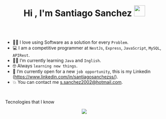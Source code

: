 <h1 align="center">Hi , I'm Santiago Sanchez <img src="https://media.giphy.com/media/hvRJCLFzcasrR4ia7z/giphy.gif" width="35"></h1>

<br><br>


- :technologist: I love using Software as a solution for every `Problem`.
- :computer: I am a competitive programmer at `NestJs`, `Express`, `JavaScript`, `MySQL`, `APIRest`.
- :student: I’m currently learning `Java` and `Inglish`.
- :nerd_face: Always `learning new things`.
- :thinking: I’m currently open for a new `job opportunity`, this is my Linkedin (https://www.linkedin.com/in/santiagosanchezss/).
- :boom: You can contact me s.sanchez2002@hotmail.com.
<br>

<p> Tecnologies that I know <p>
<p align="center">
  <a href="https://skillicons.dev">
    <img src="https://skillicons.dev/icons?i=git,css,html,js,nodejs,express,github,java,mongodb,mysql,postman,vscode,discordintelliji&perline=14" />
  </a>
</p>

